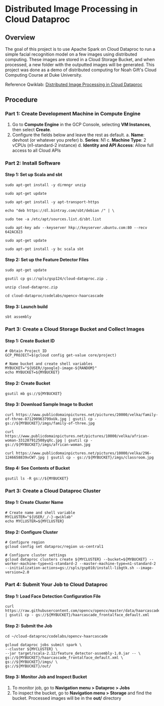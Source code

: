 # Distributed Image Processing in Cloud Dataproc
## Overview
The goal of this project is to use Apache Spark on Cloud Dataproc to run a simple facial recognition model on a few images using distributed computing. These images are stored in a Cloud Storage Bucket, and when processed, a new folder with the outputted images will be generated. This project was done as a demo of distributed computing for Noah Gift's Cloud Computing Course at Duke University. 

Reference Qwiklab: [Distributed Image Processing in Cloud Dataproc](https://www.qwiklabs.com/focuses/5834?catalog_rank=%7B%22rank%22%3A7%2C%22num_filters%22%3A0%2C%22has_search%22%3Atrue%7D&parent=catalog&search_id=4914974)


## Procedure
### Part 1: Create Development Machine in Compute Engine
1. Go to **Compute Engine** in the GCP Console, selecting **VM Instances**, then select **Create**.
2. Configure the fields below and leave the rest as default.
    a. **Name**: devhost (or whatever you prefer)
    b. **Series**: N1
    c. **Machine Type**: 2 vCPUs (n1-standard-2 instance)
    d. **Identity and API Access**: Allow full access to all Cloud APIs
    
### Part 2: Install Software

#### Step 1: Set up Scala and sbt

```
sudo apt-get install -y dirmngr unzip

sudo apt-get update

sudo apt-get install -y apt-transport-https

echo "deb https://dl.bintray.com/sbt/debian /" | \

sudo tee -a /etc/apt/sources.list.d/sbt.list

sudo apt-key adv --keyserver hkp://keyserver.ubuntu.com:80 --recv 642AC823

sudo apt-get update

sudo apt-get install -y bc scala sbt
```

#### Step 2: Set up the Feature Detector Files

```
sudo apt-get update

gsutil cp gs://spls/gsp124/cloud-dataproc.zip .

unzip cloud-dataproc.zip

cd cloud-dataproc/codelabs/opencv-haarcascade
```

#### Step 3: Launch build
```
sbt assembly
```

### Part 3: Create a Cloud Storage Bucket and Collect Images

#### Step 1: Create Bucket ID
```
# Obtain Project ID
GCP_PROJECT=$(gcloud config get-value core/project)

# Name bucket and create shell variables
MYBUCKET="${USER//google}-image-${RANDOM}"
echo MYBUCKET=${MYBUCKET}
```

#### Step 2: Create Bucket 
```
gsutil mb gs://${MYBUCKET}
```

#### Step 3: Download Sample Image to Bucket
```
curl https://www.publicdomainpictures.net/pictures/20000/velka/family-of-three-871290963799xUk.jpg | gsutil cp - gs://${MYBUCKET}/imgs/family-of-three.jpg

curl https://www.publicdomainpictures.net/pictures/10000/velka/african-woman-331287912508yqXc.jpg | gsutil cp - gs://${MYBUCKET}/imgs/african-woman.jpg

curl https://www.publicdomainpictures.net/pictures/10000/velka/296-1246658839vCW7.jpg | gsutil cp - gs://${MYBUCKET}/imgs/classroom.jpg
```

#### Step 4: See Contents of Bucket
```
gsutil ls -R gs://${MYBUCKET}
```

### Part 3: Create a Cloud Dataproc Cluster
#### Step 1: Create Cluster Name
```
# Create name and shell variable
MYCLUSTER="${USER/_/-}-qwiklab"
echo MYCLUSTER=${MYCLUSTER}
```

#### Step 2: Configure Cluster
```
# Configure region
gcloud config set dataproc/region us-central1

# Configure cluster settings
gcloud dataproc clusters create ${MYCLUSTER} --bucket=${MYBUCKET} --worker-machine-type=n1-standard-2 --master-machine-type=n1-standard-2 --initialization-actions=gs://spls/gsp010/install-libgtk.sh --image-version=2.0  
```

### Part 4: Submit Your Job to Cloud Dataproc
#### Step 1: Load Face Detection Configuration File
```
curl https://raw.githubusercontent.com/opencv/opencv/master/data/haarcascades/haarcascade_frontalface_default.xml | gsutil cp - gs://${MYBUCKET}/haarcascade_frontalface_default.xml
```
#### Step 2: Submit the Job
```
cd ~/cloud-dataproc/codelabs/opencv-haarcascade

gcloud dataproc jobs submit spark \
--cluster ${MYCLUSTER} \
--jar target/scala-2.12/feature_detector-assembly-1.0.jar -- \
gs://${MYBUCKET}/haarcascade_frontalface_default.xml \
gs://${MYBUCKET}/imgs/ \
gs://${MYBUCKET}/out/
```

#### Step 3: Monitor Job and Inspect Bucket
1. To monitor job, go to **Navigation menu > Dataproc > Jobs**
2. To inspect the bucket, go to **Navigation menu > Storage** and find the bucket. Processed images will be in the **out/** directory
